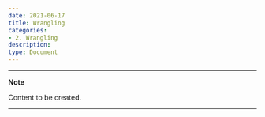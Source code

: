```yaml
---
date: 2021-06-17
title: Wrangling
categories:
- 2. Wrangling
description:
type: Document
---
```


----
**Note**

Content to be created.

---
